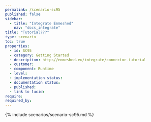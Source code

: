 ```yaml
---
permalink: /scenario-sc95
published: false
sidebar:
  - title: "Integrate Enmeshed"
    nav: "docs_integrate"
title: "Tutorial???"
type: scenario
toc: true
properties:
  - id: SC95
  - category: Getting Started
  - description: https//enmeshed.eu/integrate/connector-tutorial
  - customer:
  - component: Runtime
  - level:
  - implementation status:
  - documentation status:
  - published:
  - link to lucid:
require:
required_by:
---
```


{% include scenarios/scenario-sc95.md %}
